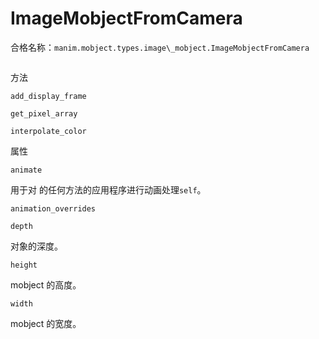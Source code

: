 # ImageMobjectFromCamera 

合格名称：`manim.mobject.types.image\_mobject.ImageMobjectFromCamera`


```py

```

方法

`add_display_frame`

`get_pixel_array`

`interpolate_color`

属性

`animate`

用于对 的任何方法的应用程序进行动画处理`self`。

`animation_overrides`

`depth`

对象的深度。

`height`

mobject 的高度。

`width`

mobject 的宽度。
